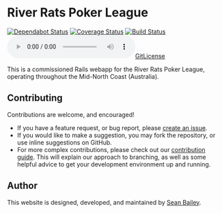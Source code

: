 # River Rats Poker League

[![Dependabot Status](https://api.dependabot.com/badges/status?host=github&repo=sean0x42/riverrats.com.au&identifier=126777895)](https://dependabot.com)
[![Coverage Status](https://coveralls.io/repos/github/sean0x42/riverrats.com.au/badge.svg?branch=master)](https://coveralls.io/github/sean0x42/riverrats.com.au?branch=master)
[![Build Status](https://travis-ci.com/sean0x42/riverrats.com.au.svg?token=y4PzktMpXpMzBmaZHNGq&branch=develop)](https://travis-ci.com/sean0x42/riverrats.com.au)
[![GitLicense](https://gitlicense.com/badge/sean0x42/riverrats.com.au)](https://gitlicense.com/license/sean0x42/riverrats.com.au)

This is a commissioned Rails webapp for the River Rats Poker League, operating
throughout the Mid-North Coast (Australia).

## Contributing

Contributions are welcome, and encouraged!

 * If you have a feature request, or bug report, please [create an issue](https://github.com/sean0x42/riverrats.com.au/issues/new).
 * If you would like to make a suggestion, you may fork the repository, or use inline suggestions on GitHub.
 * For more complex contributions, please check out our [contribution guide](https://github.com/sean0x42/riverrats.com.au/blob/master/CONTRIBUTING.md). This will explain our approach to branching, as well as some helpful advice to get your development environment up and running.

## Author

This website is designed, developed, and maintained by
[Sean Bailey](https://www.seanbailey.io).
